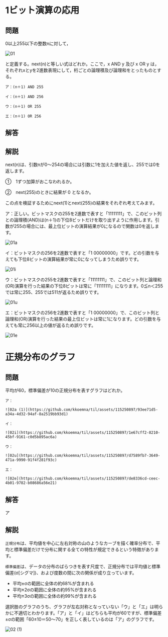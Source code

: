 # 1ビット演算の応用
## 問題
0以上255以下の整数nに対して，

![01](https://github.com/kkoemna/til/assets/115250897/ccc48d48-fb49-4a69-aa2d-dad062fe4ef6)

と定義する。next(n)と等しい式はどれか。ここで，x AND y 及び x OR y は，それぞれxとyを2進数表現にして，桁ごとの論理積及び論理和をとったものとする。

```
ア：(n＋1) AND 255

イ：(n＋1) AND 256

ウ：(n＋1) OR 255

エ：(n＋1) OR 256
```

## 解答


## 解説
next(n)は、引数nが0～254の場合には引数に1を加えた値を返し、255では0を返します。

①　1ずつ加算がおこなわれるか。

②　next(255)のときに結果が 0 となるか。

この点を検証するためにnext(1)とnext(255)の結果をそれぞれ考えてみます。

ア：正しい。ビットマスクの255を2進数で表すと「11111111」で、このビット列との論理積(AND)は(n＋1)の下位8ビットだけを取り出すように作用します。引数が255の場合には、最上位ビットの演算結果が0になるので関数は0を返します。

![01a](https://github.com/kkoemna/til/assets/115250897/3da68099-26b2-4a9a-8692-900c79a8dc68)

イ：ビットマスクの256を2進数で表すと「1 00000000」です。どの引数を与えても下位8ビットの演算結果が常に0になってしまうため誤りです。

![01i](https://github.com/kkoemna/til/assets/115250897/7f003923-671c-4ebb-a45a-94bb3f7f36b2)

ウ：ビットマスクの255を2進数で表すと「11111111」で、このビット列と論理和(OR)演算を行った結果の下位8ビットは常に「11111111」になります。0≦n＜255では常に255、255では511が返るため誤りです。

![01u](https://github.com/kkoemna/til/assets/115250897/62b0a23e-2281-43e1-b6ab-aa883f76ab2d)

エ：ビットマスクの256を2進数で表すと「1 00000000」で、このビット列と論理和(OR)演算を行った結果の最上位ビットは常に1になります。どの引数を与えても常に256以上の値が返るため誤りです。

![01e](https://github.com/kkoemna/til/assets/115250897/47171d1e-2247-40d9-bf41-cc0479c4207e)

# 正規分布のグラフ
## 問題
平均が60，標準偏差が10の正規分布を表すグラフはどれか。

```
ア：

![02a (1)](https://github.com/kkoemna/til/assets/115250897/93ee71d5-a34a-4d32-94af-8a2519bb93d1)

イ：

![02i](https://github.com/kkoemna/til/assets/115250897/1e67cff2-8210-45bf-9161-c0d5b895ac6a)

ウ：

![02u](https://github.com/kkoemna/til/assets/115250897/d7589fb7-3649-471a-9990-91f4f281f93c)

エ：

![02e](https://github.com/kkoemna/til/assets/115250897/de8336cd-ceec-4b01-9782-b08686a56e21)
```

## 解答
ア

## 解説
`正規分布`は、平均値を中心に左右対称の山のようなカーブを描く確率分布で、平均と標準偏差だけで分布に関する全ての特性が規定できるという特徴があります。

`標準偏差`は、データの分布のばらつきを表す尺度で、正規分布では平均値と標準偏差(σ[シグマ])、および度数の間に次の関係が成り立っています。

- 平均±σの範囲に全体の約68%が含まれる
- 平均±2σの範囲に全体の約95%が含まれる
- 平均±3σの範囲に全体の約99%が含まれる

選択肢のグラフのうち、グラフが左右対称となっていない「ウ」と「エ」は明らかに不適切とわかります。「ア」と「イ」はどちらも平均が60ですが、標準偏差±σの範囲「60±10＝50～70」を正しく表しているのは「ア」のグラフです。

![02 (1)](https://github.com/kkoemna/til/assets/115250897/9c72fe5d-0e10-4fbe-94d8-880193051def)







